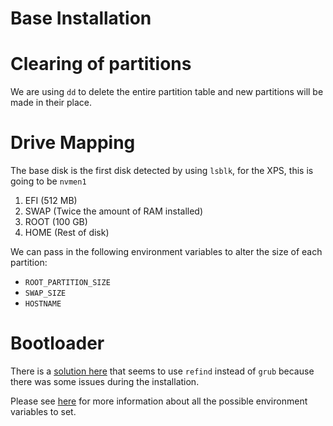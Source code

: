# Base Installation

# Clearing of partitions

We are using `dd` to delete the entire partition table and new partitions will be made in their place.

# Drive Mapping

The base disk is the first disk detected by using `lsblk`, for the XPS, this is going to be `nvmen1`

1. EFI (512 MB)
2. SWAP (Twice the amount of RAM installed)
3. ROOT (100 GB)
4. HOME (Rest of disk)

We can pass in the following environment variables to alter the size of each partition:

- `ROOT_PARTITION_SIZE`
- `SWAP_SIZE`
- `HOSTNAME`

# Bootloader 

There is a [solution here](https://askubuntu.com/a/216745/1364786) that seems to use `refind` instead of `grub` because there was some issues during the installation.

Please see [here](https://github.com/JaredDyreson/Thin-Mint/tree/devbranch/configurations#readme) for more information about all the possible environment variables to set.
